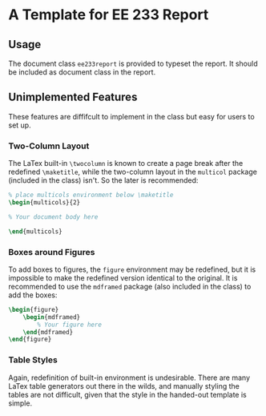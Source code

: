 # A Template for EE 233 Report

## Usage

The document class `ee233report` is provided to typeset the report. It should be included as document class in the report.

## Unimplemented Features

These features are diffifcult to implement in the class but easy for users to set up.

### Two-Column Layout

The LaTex built-in `\twocolumn` is known to create a page break after the redefined `\maketitle`, while the two-column layout in the `multicol` package (included in the class) isn't. So the later is recommended:

```latex
% place multicols environment below \maketitle
\begin{multicols}{2}

% Your document body here

\end{multicols}
```

### Boxes around Figures

To add boxes to figures, the `figure` environment may be redefined, but it is impossible to make the redefined version identical to the original. It is recommended to use the `mdframed` package (also included in the class) to add the boxes:

```latex
\begin{figure}
    \begin{mdframed}
        % Your figure here
    \end{mdframed}
\end{figure}
```

### Table Styles

Again, redefinition of built-in environment is undesirable. There are many LaTex table generators out there in the wilds, and manually styling the tables are not difficult, given that the style in the handed-out template is simple.
